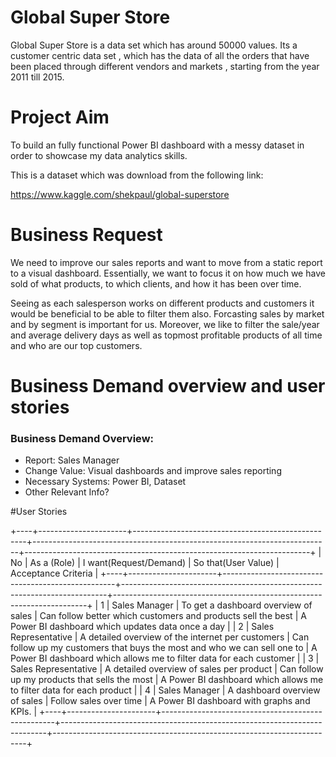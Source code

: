 # Global Super Store

Global Super Store is a data set which has around 50000 values. Its a customer centric data set , which has the data of all the orders that have been placed through different vendors and markets , starting from the year 2011 till 2015.

# Project Aim

To build an fully functional Power BI dashboard with a messy dataset in order to showcase my data analytics skills.

This is a dataset which was download from the following link:

https://www.kaggle.com/shekpaul/global-superstore

# Business Request

We need to improve our sales reports and want to move from a static report to a visual dashboard.  Essentially, we want to focus it on how much we have sold of what products, to which clients, and how it has been over time.

Seeing as each salesperson works on different products and customers it would be beneficial to be able to filter them also. Forcasting sales by market and by segment is important for us. Moreover, we like to filter the sale/year and average delivery days as well as topmost profitable products of all time and who are our top customers.

# Business Demand overview and user stories

### Business Demand Overview:

- Report: Sales Manager
- Change Value: Visual dashboards and improve sales reporting
- Necessary Systems: Power BI, Dataset
- Other Relevant Info?


#User Stories

+----+----------------------+---------------------------------------------------+--------------------------------------------------------------------------+-----------------------------------------------------------------------+
| No |     As a (Role)      |              I want(Request/Demand)               |                           So that(User Value)                            |                          Acceptance Criteria                          |
+----+----------------------+---------------------------------------------------+--------------------------------------------------------------------------+-----------------------------------------------------------------------+
|  1 | Sales Manager        | To get a dashboard overview of sales              | Can follow better which customers and products sell the best             | A Power BI dashboard which updates data once a day                    |
|  2 | Sales Representative | A detailed overview of the internet per customers | Can follow up my customers that buys the most and who we can sell one to | A Power BI dashboard which allows me to filter data for each customer |
|  3 | Sales Representative | A detailed overview of sales per product          | Can follow up my products that sells the most                            | A Power BI dashboard which allows me to filter data for each product  |
|  4 | Sales Manager        | A dashboard overview of sales                     | Follow sales over time                                                   | A Power BI dashboard with graphs and KPIs.                            |
+----+----------------------+---------------------------------------------------+--------------------------------------------------------------------------+-----------------------------------------------------------------------+


